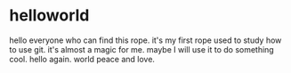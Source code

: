 # helloworld
 hello everyone who can find this rope. 
 it's my first rope used to study how to use git. 
 it's almost a magic for me. 
 maybe I will use it to do something cool. 
 hello again. 
 world peace and love. 

 
